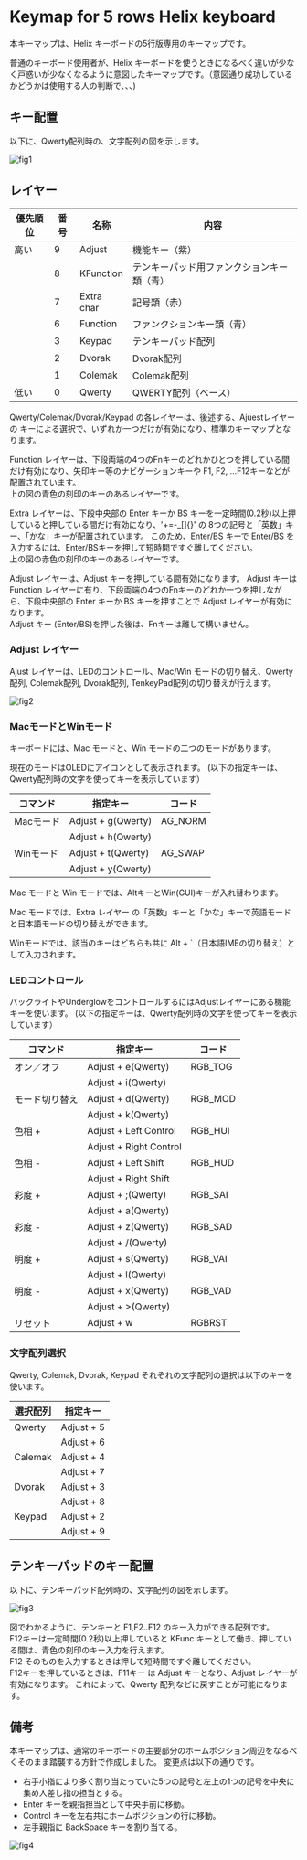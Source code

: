 # Keymap for 5 rows Helix keyboard

本キーマップは、Helix キーボードの5行版専用のキーマップです。

普通のキーボード使用者が、Helix キーボードを使うときになるべく違いが少なく戸惑いが少なくなるように意図したキーマップです。（意図通り成功しているかどうかは使用する人の判断で、、、)

## キー配置
以下に、Qwerty配列時の、文字配列の図を示します。

![fig1](https://gist.github.com/mtei/c81a3688206aa50996339cb9ced4751d/raw/827632dda7db87cf88d41a0d3b476c5962c29213/helix-five_rows_r3.png)

## レイヤー

|優先順位|番号|名称|内容|
| ---- | ---- | --- | --- |
|高い|9|Adjust|機能キー（紫）|
||8|KFunction|テンキーパッド用ファンクションキー類（青）|
||7|Extra char|記号類（赤）|
||6|Function|ファンクションキー類（青）|
||3|Keypad|テンキーパッド配列|
||2|Dvorak|Dvorak配列|
||1|Colemak|Colemak配列|
|低い|0|Qwerty|QWERTY配列（ベース）|

Qwerty/Colemak/Dvorak/Keypad の各レイヤーは、後述する、Ajuestレイヤーの キーによる選択で、いずれか一つだけが有効になり、標準のキーマップとなります。

Function レイヤーは、下段両端の4つのFnキーのどれかひとつを押している間だけ有効になり、矢印キー等のナビゲーションキーや F1, F2, ...F12キーなどが配置されています。  
上の図の青色の刻印のキーのあるレイヤーです。

Extra レイヤーは、下段中央部の Enter キーか BS キーを一定時間(0.2秒)以上押していると押している間だけ有効になり、'+=-_[]{}' の 8つの記号と「英数」キー、「かな」キーが配置されています。
このため、Enter/BS キーで Enter/BS を入力するには、Enter/BSキーを押して短時間ですぐ離してください。  
上の図の赤色の刻印のキーのあるレイヤーです。

Adjust レイヤーは、Adjust キーを押している間有効になります。
Adjust キーは Function レイヤーに有り、下段両端の4つのFnキーのどれか一つを押しながら、下段中央部の Enter キーか BS キーを押すことで Adjust レイヤーが有効になります。  
Adjust キー (Enter/BS)を押した後は、Fnキーは離して構いません。  

### Adjust レイヤー
Ajust レイヤーは、LEDのコントロール、Mac/Win モードの切り替え、Qwerty配列, Colemak配列, Dvorak配列, TenkeyPad配列の切り替えが行えます。

![fig2](https://gist.github.com/mtei/c81a3688206aa50996339cb9ced4751d/raw/827632dda7db87cf88d41a0d3b476c5962c29213/helix-five_rows_r3adj.png)

### MacモードとWinモード
キーボードには、Mac モードと、Win モードの二つのモードがあります。

現在のモードはOLEDにアイコンとして表示されます。
(以下の指定キーは、Qwerty配列時の文字を使ってキーを表示しています）

|コマンド|指定キー|コード|
| ---- | ---- | --- |
|Macモード|Adjust + g(Qwerty)|AG_NORM|
|        |Adjust + h(Qwerty)|       |
|Winモード|Adjust + t(Qwerty)|AG_SWAP|
|        |Adjust + y(Qwerty)|       |

Mac モードと Win モードでは、AltキーとWin(GUI)キーが入れ替わります。

Mac モードでは、Extra レイヤー の「英数」キーと「かな」キーで英語モードと日本語モードの切り替えができます。

Winモードでは、該当のキーはどちらも共に Alt + `（日本語IMEの切り替え）として入力されます。

### LEDコントロール

バックライトやUnderglowをコントロールするにはAdjustレイヤーにある機能キーを使います。
(以下の指定キーは、Qwerty配列時の文字を使ってキーを表示しています）

|コマンド|指定キー|コード|
| ---- | ---- | --- |
|オン／オフ|Adjust + e(Qwerty)|RGB_TOG|
|      |Adjust + i(Qwerty)|       |
|モード切り替え|Adjust + d(Qwerty) |RGB_MOD|
|           |Adjust + k(Qwerty)|       |
|色相 +|Adjust + Left Control|RGB_HUI|
|     |Adjust + Right Control|       |
|色相 -|Adjust + Left Shift  |RGB_HUD|
|     |Adjust + Right Shift  |       |
|彩度 +|Adjust + ;(Qwerty)   |RGB_SAI|
|     |Adjust + a(Qwerty)   |       |
|彩度 -|Adjust + z(Qwerty)  |RGB_SAD|
|     |Adjust + /(Qwerty)  |       |
|明度 +|Adjust + s(Qwerty)  |RGB_VAI|
|     |Adjust + l(Qwerty)  |       |
|明度 -|Adjust + x(Qwerty)  |RGB_VAD|
|     |Adjust + >(Qwerty)  |       |
|リセット|Adjust + w|RGBRST|

### 文字配列選択
Qwerty, Colemak, Dvorak, Keypad それぞれの文字配列の選択は以下のキーを使います。

|選択配列|指定キー|
| ---- | ---- |
|Qwerty | Adjust + 5 |
|       | Adjust + 6 |
|Calemak| Adjust + 4 |
|       | Adjust + 7 |
|Dvorak | Adjust + 3 |
|       | Adjust + 8 |
|Keypad | Adjust + 2 |
|       | Adjust + 9 |

## テンキーパッドのキー配置
以下に、テンキーパッド配列時の、文字配列の図を示します。

![fig3](https://gist.github.com/mtei/c81a3688206aa50996339cb9ced4751d/raw/827632dda7db87cf88d41a0d3b476c5962c29213/helix-five_rows_r3key.png)

図でわかるように、テンキーと F1,F2..F12 のキー入力ができる配列です。  
F12キーは一定時間(0.2秒)以上押していると KFunc キーとして働き、押している間は、青色の刻印のキー入力を行えます。  
F12 そのものを入力するときは押して短時間ですぐ離してください。  
F12キーを押しているときは、F11キー は Adjust キーとなり、Adjust レイヤーが有効になります。
これによって、Qwerty 配列などに戻すことが可能になります。

## 備考
本キーマップは、通常のキーボードの主要部分のホームポジション周辺をなるべくそのまま踏襲する方針で作成しました。
変更点は以下の通りです。

 * 右手小指により多く割り当たっていた5つの記号と左上の1つの記号を中央に集め人差し指の担当とする。
 * Enter キーを親指担当として中央手前に移動。
 * Control キーを左右共にホームポジションの行に移動。
 * 左手親指に BackSpace キーを割り当てる。

![fig4](https://gist.github.com/mtei/c81a3688206aa50996339cb9ced4751d/raw/d6e9af7684c051de4744b9dee9cd96b762bf4e2d/five_rows_making2.jpg)
